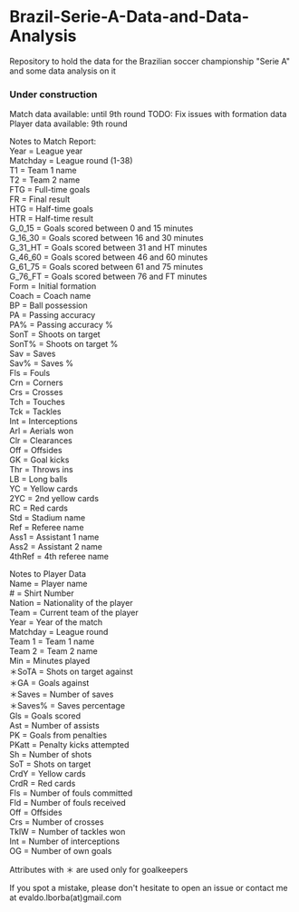 # Brazil-Serie-A-Data-and-Data-Analysis
Repository to hold the data for the Brazilian soccer championship "Serie A" and some data analysis on it

### Under construction ###
Match data available: until 9th round  TODO: Fix issues with formation data  
Player data available: 9th round  

Notes to Match Report:  
Year     = League year  
Matchday = League round (1-38)  
T1       = Team 1 name  
T2       = Team 2 name  
FTG      = Full-time goals  
FR       = Final result  
HTG      = Half-time goals  
HTR      = Half-time result  
G_0_15   = Goals scored between 0 and 15 minutes  
G_16_30  = Goals scored between 16 and 30 minutes  
G_31_HT  = Goals scored between 31 and HT minutes  
G_46_60  = Goals scored between 46 and 60 minutes  
G_61_75  = Goals scored between 61 and 75 minutes  
G_76_FT  = Goals scored between 76 and FT minutes  
Form     = Initial formation  
Coach    = Coach name  
BP       = Ball possession  
PA       = Passing accuracy  
PA%      = Passing accuracy %  
SonT     = Shoots on target  
SonT%    = Shoots on target %  
Sav      = Saves  
Sav%     = Saves %  
Fls      = Fouls  
Crn      = Corners  
Crs      = Crosses  
Tch      = Touches  
Tck      = Tackles  
Int      = Interceptions  
Arl      = Aerials won  
Clr      = Clearances  
Off      = Offsides  
GK       = Goal kicks  
Thr      = Throws ins  
LB       = Long balls  
YC       = Yellow cards  
2YC      = 2nd yellow cards  
RC       = Red cards  
Std      = Stadium name  
Ref      = Referee name  
Ass1     = Assistant 1 name  
Ass2     = Assistant 2 name  
4thRef   = 4th referee name  

Notes to Player Data  
Name     = Player name  
\#       = Shirt Number  
Nation   = Nationality of the player  
Team     = Current team of the player  
Year     = Year of the match  
Matchday = League round  
Team 1   = Team 1 name  
Team 2   = Team 2 name  
Min      = Minutes played  
＊SoTA   = Shots on target against  
＊GA     = Goals against  
＊Saves  = Number of saves  
＊Saves% = Saves percentage  
Gls      = Goals scored  
Ast      = Number of assists  
PK       = Goals from penalties  
PKatt    = Penalty kicks attempted  
Sh       = Number of shots  
SoT      = Shots on target  
CrdY     = Yellow cards  
CrdR     = Red cards  
Fls      = Number of fouls committed  
Fld      = Number of fouls received  
Off      = Offsides  
Crs      = Number of crosses  
TklW     = Number of tackles won  
Int      = Number of interceptions  
OG       = Number of own goals  

Attributes with ＊ are used only for goalkeepers

If you spot a mistake, please don't hesitate to open an issue or contact me at evaldo.lborba(at)gmail.com